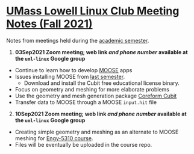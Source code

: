 # [UMass Lowell Linux Club Meeting Notes (Fall 2021)](https://www.uml.edu/myuml/Submissions/2021/2021-09-03-12-39-30-UML-Linux-Club-Fall-meetings.aspx)
Notes from meetings held during the [academic semester](https://www.uml.edu/myuml/Submissions/2021/2021-09-03-12-39-30-UML-Linux-Club-Fall-meetings.aspx).

1. **03Sep2021 Zoom meeting; web link *and phone number* available at the `uml-linux` Google group**
 + Continue to learn how to develop [MOOSE](https://mooseframework.inl.gov/) apps
 + Issues installing MOOSE from [last semester](https://github.com/UML-Linux-Club/moose-info).
   - Download and install the Cubit free educational license binary.
 + Focus on geometry and meshing for more elaborate problems
 + Use the geometry and mesh generation package [Coreform Cubit](https://coreform.com/products/coreform-cubit/) 
 + Transfer data to MOOSE through a MOOSE `input.hit` file

2. **10Sep2021 Zoom meeting; web link *and phone number* available at the `uml-linux` Google group**
 + Creating simple geometry and meshing as an alternate to MOOSE meshing for [Engy-5310 course](https://github.com/dpploy/engy-5310).
 + Files will be eventually be uploaded in the course repo.
